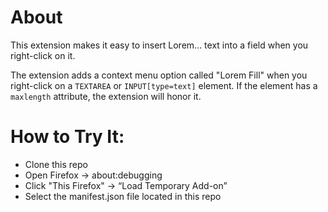 # About
This extension makes it easy to insert Lorem... text into a field when you right-click on it.

The extension adds a context menu option called "Lorem Fill" when you right-click on a `TEXTAREA` or `INPUT[type=text]` element.
If the element has a `maxlength` attribute, the extension will honor it.

# How to Try It:
- Clone this repo
- Open Firefox → about:debugging
- Click "This Firefox" → “Load Temporary Add-on”
- Select the manifest.json file located in this repo